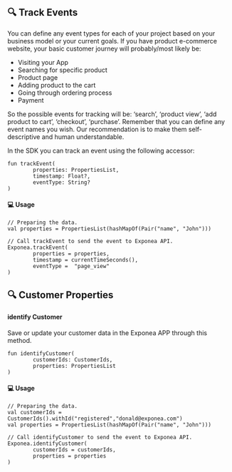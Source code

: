 ## 🔍 Track Events

You can define any event types for each of your project based on your business model or your current goals. If you have product e-commerce website, your basic customer journey will probably/most likely be:

* Visiting your App
* Searching for specific product
* Product page
* Adding product to the cart
* Going through ordering process
* Payment

So the possible events for tracking will be: ‘search’, ‘product view’, ‘add product to cart’, ‘checkout’, ‘purchase’. Remember that you can define any event names you wish. Our recommendation is to make them self-descriptive and human understandable.

In the SDK you can track an event using the following accessor:

```
fun trackEvent(
        properties: PropertiesList,
        timestamp: Float?,
        eventType: String?
)
```

#### 💻 Usage

```
// Preparing the data.
val properties = PropertiesList(hashMapOf(Pair("name", "John")))

// Call trackEvent to send the event to Exponea API.
Exponea.trackEvent(
        properties = properties,
        timestamp = currentTimeSeconds(),
        eventType =  "page_view"
)
```

## 🔍 Customer Properties

#### identify Customer

Save or update your customer data in the Exponea APP through this method.

```
fun identifyCustomer(
        customerIds: CustomerIds,
        properties: PropertiesList
)
```

#### 💻 Usage

```
// Preparing the data.
val customerIds = CustomerIds().withId("registered","donald@exponea.com")
val properties = PropertiesList(hashMapOf(Pair("name", "John")))

// Call identifyCustomer to send the event to Exponea API.
Exponea.identifyCustomer(
        customerIds = customerIds,
        properties = properties
)
```
